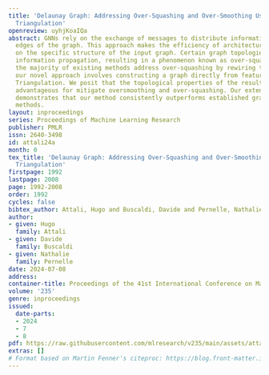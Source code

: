 ```yaml
---
title: 'Delaunay Graph: Addressing Over-Squashing and Over-Smoothing Using Delaunay
  Triangulation'
openreview: uyhjKoaIQa
abstract: GNNs rely on the exchange of messages to distribute information along the
  edges of the graph. This approach makes the efficiency of architectures highly dependent
  on the specific structure of the input graph. Certain graph topologies lead to inefficient
  information propagation, resulting in a phenomenon known as over-squashing. While
  the majority of existing methods address over-squashing by rewiring the input graph,
  our novel approach involves constructing a graph directly from features using Delaunay
  Triangulation. We posit that the topological properties of the resulting graph prove
  advantageous for mitigate oversmoothing and over-squashing. Our extensive experimentation
  demonstrates that our method consistently outperforms established graph rewiring
  methods.
layout: inproceedings
series: Proceedings of Machine Learning Research
publisher: PMLR
issn: 2640-3498
id: attali24a
month: 0
tex_title: 'Delaunay Graph: Addressing Over-Squashing and Over-Smoothing Using Delaunay
  Triangulation'
firstpage: 1992
lastpage: 2008
page: 1992-2008
order: 1992
cycles: false
bibtex_author: Attali, Hugo and Buscaldi, Davide and Pernelle, Nathalie
author:
- given: Hugo
  family: Attali
- given: Davide
  family: Buscaldi
- given: Nathalie
  family: Pernelle
date: 2024-07-08
address:
container-title: Proceedings of the 41st International Conference on Machine Learning
volume: '235'
genre: inproceedings
issued:
  date-parts:
  - 2024
  - 7
  - 8
pdf: https://raw.githubusercontent.com/mlresearch/v235/main/assets/attali24a/attali24a.pdf
extras: []
# Format based on Martin Fenner's citeproc: https://blog.front-matter.io/posts/citeproc-yaml-for-bibliographies/
---
```

